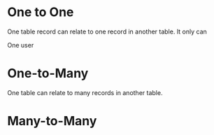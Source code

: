 # One to One 
<p>
One table record can relate to one record in another table. It only can

One user
</p>

# One-to-Many 
<p>
One table can relate to many records in another table.
</p>

# Many-to-Many